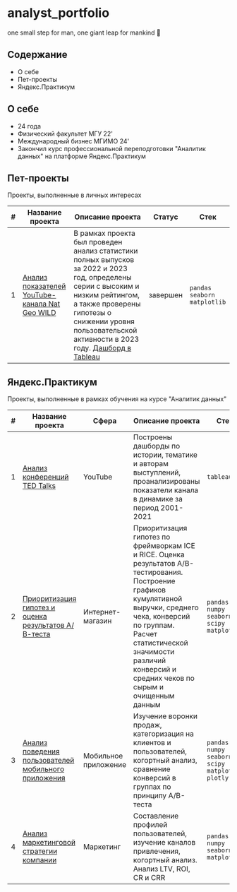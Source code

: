 # analyst_portfolio
one small step for man, one giant leap for mankind :rocket:
## Содержание
+ О себе
+ Пет-проекты
+ Яндекс.Практикум

## О себе
+ 24 года
+ Физический факультет МГУ 22'
+ Международный бизнес МГИМО 24'
+ Закончил курс профессиональной переподготовки "Аналитик данных" на платформе Яндекс.Практикум
## Пет-проекты
Проекты, выполненные в личных интересах

|#|Название проекта|Описание проекта|Статус|Стек|
|-|----------|----------|----------|----------|
| 1 | [Анализ показателей YouTube-канала Nat Geo WILD](Nat_Geo_WILD_project.ipynb) | В рамках проекта был проведен анализ статистики полных выпусков за 2022 и 2023 год, определены серии с высоким и низким рейтингом, а также проверены гипотезы о снижении уровня пользовательской активности в 2023 году. [Дашборд в Tableau](https://public.tableau.com/app/profile/daniel.nesterov/viz/NatGeoWild/NatGeoWild) | завершен | `pandas` `seaborn` `matplotlib` |


## Яндекс.Практикум
Проекты, выполненные в рамках обучения на курсе "Аналитик данных"

|#|Название проекта|Сфера|Описание проекта|Стек|
|-----|-----|-----|-----|-----|
|1|[Анализ конференций TED Talks](https://public.tableau.com/app/profile/daniel.nesterov/viz/TEDTalkpresentation/Story1)| YouTube| Построены дашборды по истории, тематике и авторам выступлений, проанализированы показатели канала в динамике за период 2001-2021| `tableau` |
|2|[Приоритизация гипотез и оценка результатов А/В-теста](AB_testing_project.ipynb)|Интернет-магазин| Приоритизация гипотез по фреймворкам ICE и RICE. Оценка результатов A/B-тестирования. Построение графиков кумулятивной выручки, среднего чека, конверсий по группам. Расчет статистической значимости различий конверсий и средних чеков по сырым и очищенным данным| `pandas` `numpy` `seaborn` `scipy` `matplotib`|
|3|[Анализ поведения пользователей мобильного приложения](User_behavior_analysis_project.ipynb)| Мобильное приложение|Изучение воронки продаж, категоризация на клиентов и пользователей, когортный анализ, сравнение конверсий в группах по принципу А/В-теста|`pandas` `numpy` `seaborn` `scipy` `matplotib` `plotly`|
|4| [Анализ маркетинговой стратегии компании](App_metrics_analysis.ipynb) | Маркетинг | Составление профилей пользователей, изучение каналов привлечения, когортный анализ. Анализ LTV, ROI, CR и CRR |`pandas`  `numpy` `seaborn` `matplotlib`|
